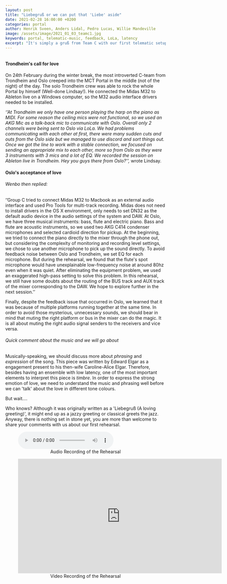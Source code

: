 ```yaml
---
layout: post
title: "Liebegruß or we can put that 'Liebe' aside"
date: 2021-02-28 16:00:00 +0200
categories: portal
author: Henrik Sveen, Anders Lidal, Pedro Lucas, Willie Mandeville
image: /assets/image/2021_01_03_teamc1.jpg
keywords: portal, telematic-music, feedback, LoLa, latency
excerpt: "It's simply a gruß from Team C with our first telematic setup."
---
```


<figure style="float: auto">
   <img src="/assets/image/2021_01_03_teamc1.jpg" alt="" title="" width="auto"/> <figcaption></figcaption>
</figure>

#### Trondheim's call for love

On 24th February during the winter break,  the most introverted C-team from Trondheim and Oslo creeped into the MCT Portal in the middle (not of the night) of the day. The solo Trondheim crew was able to rock the whole Portal by himself (Well-done Lindsay!). He connected the Midas M32 to Ableton live on a Windows computer, so the M32 audio interface drivers needed to be installed.

<i>‘’At Trondheim we only have one person playing the harp on the piano as MIDI. For some reason the ceiling mics were not functional, so we used an AKG Mic as a talk-back mic to communicate with Oslo. Overall only 2 channels were being sent to Oslo via LoLa. We had problems communicating with each other at first, there were many sudden cuts and outs from the Oslo side but we managed to use discord and sort things out. Once we got the line to work with a stable connection, we focused on sending an appropriate mix to each other, more so from Oslo as they were 3 instruments with 3 mics and a lot of EQ. We recorded the session on Ableton live in Trondheim. Hey you guys there from Oslo?’’,</i> wrote Lindsay.

#### Oslo's acceptance of love

###### Wenbo then replied:

‘’Group C tried to connect Midas M32 to Macbook as an external audio interface and used Pro Tools for multi-track recording. Midas does not need to install drivers in the OS X environment, only needs to set DN32 as the default audio device in the audio settings of the system and DAW. At Oslo, we have three musical instruments: bass, flute and electric piano. Bass and flute are acoustic instruments, so we used two AKG C414 condenser microphones and selected cardioid direction for pickup. At the beginning, we tried to connect the piano directly to the mixer through the phone out, but considering the complexity of monitoring and recording level settings, we chose to use another microphone to pick up the sound directly. To avoid feedback noise between Oslo and Trondheim, we set EQ for each microphone. But during the rehearsal, we found that the flute's spot microphone would have unexplainable low-frequency noise at around 80hz even when it was quiet. After eliminating the equipment problem, we used an exaggerated high-pass setting to solve this problem. In this rehearsal, we still have some doubts about the routing of the BUS track and AUX track of the mixer corresponding to the DAW. We hope to explore further in the next session.’’

Finally, despite the feedback issue that occurred in Oslo, we learned that it was because of multiple platforms running together at the same time. In order to avoid those mysterious, unnecessary sounds, we should bear in mind that muting the right platform or bus in the mixer can do the magic. It is all about muting the right audio signal senders to the receivers and vice versa.

###### Quick comment about the music and we will go about
Musically-speaking, we should discuss more about *phrasing* and *expression* of the song. This piece was written by Edward Elgar as a engagement present to his then-wife Caroline-Alice Elgar. Therefore, besides having an ensemble with low latency, one of the most important elements to interpret this piece is *timbre*. In order to express the strong emotion of love, we need to understand the music and phrasing well before we can 'talk' about the love in different tone colours.

But wait....

Who knows? Although it was originally written as a 'Liebegruß (A loving greeting)', it might end up as a jazzy greeting or classical greets the jazz. Anyway, there is nothing set in stone yet, you are more than welcome to share your comments with us about our first rehearsal.


<figure style="float: none">
  <audio controls>
    <source src="https://drive.google.com/1RgDb_aOH81TzDq-cPMMgCJPXF4AH5755
" type="audio/mpeg">
    Song One
  </audio>
  <figcaption><center>Audio Recording of the Rehearsal</center></figcaption>
</figure>


<figure style="float: none">
    <center><iframe src="https://youtube.com/embed/MwhRuU_H6E4" width="640" height="360" frameborder="0" allowfullscreen></iframe></center>
    <figcaption><center>Video Recording of the Rehearsal</center></figcaption>
</figure>

